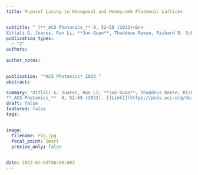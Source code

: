 ```yaml
---
title: M-point Lasing in Hexagonal and Honeycomb Plasmonic Lattices


subtitle: " [**_ACS Photonics_** 9, 52–58 (2022)<br> 
Xitlali G. Juarez, Ran Li, **Jun Guan**, Thaddeus Reese, Richard D. Schaller, Teri W. Odom* ](https://pubs.acs.org/doi/abs/10.1021/acsphotonics.1c01618)"
publication_types:
  - "2"
authors: 
  
author_notes:
  

publication: "*ACS Photonics* 2023 "
abstract: 

summary: "Xitlali G. Juarez, Ran Li, **Jun Guan**, Thaddeus Reese, Richard D. Schaller, Teri W. Odom*  <br>
**_ACS Photonics_**  9, 52–58 (2022). [[Link]](https://pubs.acs.org/doi/abs/10.1021/acsphotonics.1c01618)"
draft: false
featured: false
tags:


image:
  filename: Fig.jpg
  focal_point: Smart
  preview_only: false

 
date: 2022-01-03T00:00:00Z
---
```







